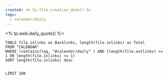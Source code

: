 ```yaml
---
created: <% tp.file.creation_date() %>
tags:
  - calendar/daily
---
```


<% tp.web.daily_quote() %>



```dataview
TABLE file.inlinks as Backlinks, length(file.inlinks) as Total 
FROM "CALENDAR"
WHERE !contains(tag, "#calendar/daily" ) AND (length(file.outlinks) >= 1 OR length(file.inlinks) >= 1)
SORT length(file.inlinks) desc


LIMIT 100
```


